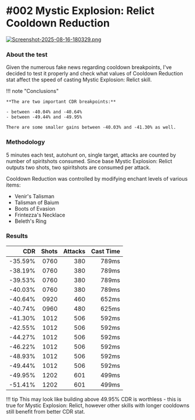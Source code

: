 # #002 Mystic Explosion: Relict Cooldown Reduction

<link rel="stylesheet" href="/faq/essence/styles/style.css">

[![Screenshot-2025-08-16-180329.png](https://i.postimg.cc/zXv6KxpW/Screenshot-2025-08-16-180329.png)](https://postimg.cc/dLM5Kmbt)

### About the test
Given the numerous fake news regarding cooldown breakpoints, I've decided to test it properly and check what values of Cooldown Reduction stat affect the speed of casting Mystic Explosion: Relict skill.

!!! note "Conclusions"

    **The are two important CDR breakpoints:**

    - between -40.04% and -40.64%
    - between -49.44% and -49.95%

    There are some smaller gains between -40.03% and -41.30% as well.

### Methodology
5 minutes each test, autohunt on, single target, attacks are counted by number of spiritshots consumed. Since base Mystic Explosion: Relict outputs two shots, two spiritshots are consumed per attack.

Cooldown Reduction was controlled by modifying enchant levels of various items:

* Venir's Talisman
* Talisman of Baium
* Boots of Evasion
* Frintezza's Necklace
* Beleth's Ring

### Results

| CDR | Shots | Attacks | Cast Time |
|-----:|---:|---:|---: |
|-35.59% | 0760 | 380 | 789ms |
|-38.19% | 0760 | 380 | 789ms |
|-39.53% | 0760 | 380 | 789ms |
|-40.03% | 0760 | 380 | 789ms |
|-40.64% | 0920 | 460 | 652ms |
|-40.74% | 0960 | 480 | 625ms |
|-41.30% | 1012 | 506 | 592ms |
|-42.55% | 1012 | 506 | 592ms |
|-44.27% | 1012 | 506 | 592ms |
|-46.22% | 1012 | 506 | 592ms |
|-48.93% | 1012 | 506 | 592ms |
|-49.44% | 1012 | 506 | 592ms |
|-49.95% | 1202 | 601 | 499ms |
|-51.41% | 1202 | 601 | 499ms |

!!! tip
    This may look like building above 49.95% CDR is worthless - this is true for Mystic Explosion: Relict, however other skills with longer cooldowns still benefit from better CDR stat.


